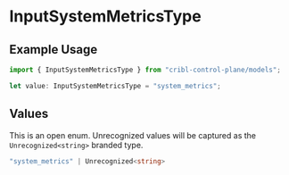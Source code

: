 # InputSystemMetricsType

## Example Usage

```typescript
import { InputSystemMetricsType } from "cribl-control-plane/models";

let value: InputSystemMetricsType = "system_metrics";
```

## Values

This is an open enum. Unrecognized values will be captured as the `Unrecognized<string>` branded type.

```typescript
"system_metrics" | Unrecognized<string>
```